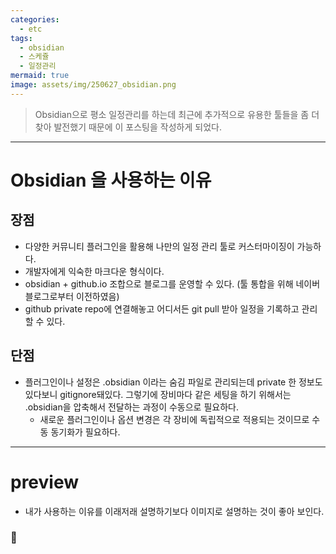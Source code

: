 ```yaml
---
categories:
  - etc
tags:
  - obsidian
  - 스케쥴
  - 일정관리
mermaid: true
image: assets/img/250627_obsidian.png
---
```

> Obsidian으로 평소 일정관리를 하는데 최근에 추가적으로 유용한 툴들을 좀 더 찾아 발전했기 때문에 이 포스팅을 작성하게 되었다. 
---

# Obsidian 을 사용하는 이유
## 장점
- 다양한 커뮤니티 플러그인을 활용해 나만의 일정 관리 툴로 커스터마이징이 가능하다.
- 개발자에게 익숙한 마크다운 형식이다.
- obsidian + github.io 조합으로 블로그를 운영할 수 있다. (툴 통합을 위해 네이버 블로그로부터 이전하였음)
- github private repo에 연결해놓고 어디서든 git pull 받아 일정을 기록하고 관리할 수 있다.

## 단점
- 플러그인이나 설정은 .obsidian 이라는 숨김 파일로 관리되는데 private 한 정보도 있다보니 gitignore돼있다. 그렇기에 장비마다 같은 세팅을 하기 위해서는 .obsidian을 압축해서 전달하는 과정이 수동으로 필요하다. 
	- 새로운 플러그인이나 옵션 변경은 각 장비에 독립적으로 적용되는 것이므로 수동 동기화가 필요하다.

---

# preview
- 내가 사용하는 이유를 이래저래 설명하기보다 이미지로 설명하는 것이 좋아 보인다.

### 


